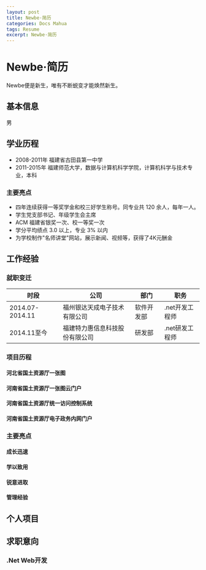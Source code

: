 ```yaml
---
layout: post
title: Newbe·简历
categories: Docs Mahua
tags: Resume
excerpt: Newbe·简历
---
```


# Newbe·简历

Newbe便是新生，唯有不断蜕变才能焕然新生。

## 基本信息

男

## 学业历程

- 2008-2011年 福建省古田县第一中学
- 2011-2015年 福建师范大学，数据与计算机科学学院，计算机科学与技术专业，本科

### 主要亮点

- 四年连续获得一等奖学金和校三好学生称号。同专业共 120 余人，每年一人。
- 学生党支部书记、年级学生会主席
- ACM 福建省银奖一次、校一等奖一次
- 学分平均绩点 3.0 以上，专业 3% 以内
- 为学校制作"名师讲堂"网站，展示新闻、视频等，获得了4K元酬金

## 工作经验

### 就职变迁

时段              | 公司              | 部门    | 职务
--------------- | --------------- | ----- | ---------
2014.07-2014.11 | 福州银达天成电子技术有限公司  | 软件开发部 | .net开发工程师
2014.11至今       | 福建特力惠信息科技股份有限公司 | 研发部   | .net研发工程师

### 项目历程

#### 河北省国土资源厅一张图

#### 河南省国土资源厅一张图云门户

#### 河南省国土资源厅统一访问控制系统

#### 河南省国土资源厅电子政务内网门户

### 主要亮点

#### 成长迅速

#### 学以致用

#### 锐意进取

#### 管理经验

## 个人项目

## 求职意向

### .Net Web开发
